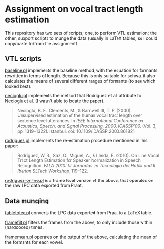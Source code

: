 # Assignment on vocal tract length estimation

This repository has two sets of scripts; one, to perform VTL estimation; the other, support scripts to munge the data (usually in LaTeX tables, so I could copy/paste to/from the assignment).

## VTL scripts

[baseline.pl](https://github.com/jimregan/vtl_estimation/blob/master/baseline.pl) implements the baseline method, with the equation for formants rewritten in terms of length. Because this is only suitable for schwa, it also calculates the means of several different ranges of formants (to see which looked best).

[necioglu.pl](https://github.com/jimregan/vtl_estimation/blob/master/necioglu.pl) implements the method that Rodríguez et al. attribute to Necioglu et al. (I wasn't able to locate the paper).

> Necioglu, B. F., Clements, M., & Barnwell III, T. P. (2000). Unsupervised estimation of the human vocal tract length over sentence level utterances. In *IEEE International Conference on Acoustics, Speech, and Signal Processing, 2000. ICASSP’00.* (Vol. 3, pp. 1319–1322). Istanbul. doi: 10.1109/ICASSP.2000.861821

[rodriguez.pl](https://github.com/jimregan/vtl_estimation/blob/master/rodriguez.pl) implements the re-estimation procedure mentioned in this paper:

> Rodríguez, W. R., Saz, O., Miguel, A., & Lleida, E. (2010). On Line Vocal Tract Length Estimation for Speaker Normalization in Speech Recognition. *FALA 2010: VI Jornadas en Tecnología del Habla and II Iberian SLTech Workshop*, 119–122.

[rodriguez-online.pl](https://github.com/jimregan/vtl_estimation/blob/master/rodriguez-online.pl) is a frame level version of the above, that operates on the raw LPC data exported from Praat.

## Data munging

[tabletotex.pl](https://github.com/jimregan/vtl_estimation/blob/master/tabletotex.pl) converts the LPC data exported from Praat to a LaTeX table.

[framefilt.pl](https://github.com/jimregan/vtl_estimation/blob/master/framefilt.pl) filters the frames from the above, to only include those within (hardcoded) times.

[framemean.pl](https://github.com/jimregan/vtl_estimation/blob/master/framemean.pl) operates on the output of the above, calculating the mean of the formants for each vowel.
